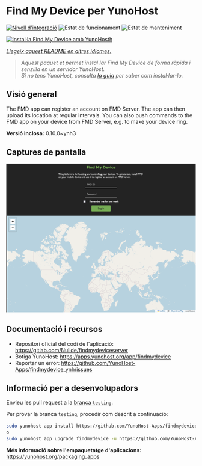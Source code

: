<!--
N.B.: Aquest README ha estat generat automàticament per <https://github.com/YunoHost/apps/tree/master/tools/readme_generator>
NO s'ha de modificar manualment.
-->

# Find My Device per YunoHost

[![Nivell d'integració](https://apps.yunohost.org/badge/integration/findmydevice)](https://ci-apps.yunohost.org/ci/apps/findmydevice/)
![Estat de funcionament](https://apps.yunohost.org/badge/state/findmydevice)
![Estat de manteniment](https://apps.yunohost.org/badge/maintained/findmydevice)

[![Instal·la Find My Device amb YunoHosth](https://install-app.yunohost.org/install-with-yunohost.svg)](https://install-app.yunohost.org/?app=findmydevice)

*[Llegeix aquest README en altres idiomes.](./ALL_README.md)*

> *Aquest paquet et permet instal·lar Find My Device de forma ràpida i senzilla en un servidor YunoHost.*  
> *Si no tens YunoHost, consulta [la guia](https://yunohost.org/install) per saber com instal·lar-lo.*

## Visió general

The FMD app can register an account on FMD Server. The app can then upload its location at regular intervals.
You can also push commands to the FMD app on your device from FMD Server, e.g. to make your device ring.

**Versió inclosa:** 0.10.0~ynh3

## Captures de pantalla

![Captures de pantalla de Find My Device](./doc/screenshots/screenshot.png)

## Documentació i recursos

- Repositori oficial del codi de l'aplicació: <https://gitlab.com/Nulide/findmydeviceserver>
- Botiga YunoHost: <https://apps.yunohost.org/app/findmydevice>
- Reportar un error: <https://github.com/YunoHost-Apps/findmydevice_ynh/issues>

## Informació per a desenvolupadors

Envieu les pull request a la [branca `testing`](https://github.com/YunoHost-Apps/findmydevice_ynh/tree/testing).

Per provar la branca `testing`, procedir com descrit a continuació:

```bash
sudo yunohost app install https://github.com/YunoHost-Apps/findmydevice_ynh/tree/testing --debug
o
sudo yunohost app upgrade findmydevice -u https://github.com/YunoHost-Apps/findmydevice_ynh/tree/testing --debug
```

**Més informació sobre l'empaquetatge d'aplicacions:** <https://yunohost.org/packaging_apps>
